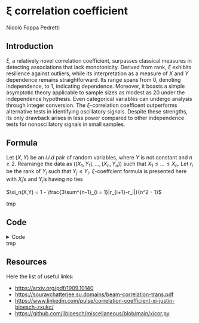 ξ correlation coefficient
================
Nicoló Foppa Pedretti

## Introduction

$\xi$, a relatively novel correlation coefficient, surpasses classical
measures in detecting associations that lack monotonicity. Derived from
rank, $\xi$ exhibits resilience against outliers, while its
interpretation as a measure of $X$ and $Y$ dependence remains
straightforward. Its range spans from $0$, denoting independence, to
$1$, indicating dependence. Moreover, it boasts a simple asymptotic
theory applicable to sample sizes as modest as $20$ under the
independence hypothesis. Even categorical variables can undergo analysis
through integer conversion. The $\xi$-correlation coefficent outperforms
alternative tests in identifying oscillatory signals. Despite these
strengths, its only drawback arises in less power compared to other
independence tests for nonoscillatory signals in small samples.

## Formula

Let $(X, Y)$ be an $i.i.d$ pair of random variables, where $Y$ is not
constant and $n \geq 2$. Rearrange the data as
$((X_1, Y_1), \ldots, (X_n, Y_n))$ such that $X_1 \leq \ldots \leq X_n$.
Let $r_i$ be the rank of $Y_i$ such that $Y_j \leq Y_i$.
$\xi$-coeffcient formula is presented here with $X_i$’s and $Y_i$’s
having no ties

$\xi_n(X,Y) = 1 - \frac{3\sum^{n-1}_{i = 1}|r_{i+1}-r_i|}{n^2 - 1}$

tmp

## Code

<details>
<summary>Code</summary>

``` julia
using Distributions, Plots, DataFrames, MarkdownTables

N = 500
x = sort(rand(Uniform(-5.0,5.0),N))
y = -0.4 .+ 2.926 .* x 
yhat = y + rand(Normal(0.0,1.0),N)
w = 4.0 .- 0.87 .* x.^2 
what = w + rand(Normal(0.0,1.0),N)

#=q1 = scatter(x,yhat, label = :none, title = "Regression line")
q1 = plot!(x,y, mc = :orange)
q2 = scatter(x,what, label = :none, title = "Quadratic line")
q2 = plot!(x,w, mc = :orange)
plot(q1, q2, layout=(1,2), size=(750,300))=#

X = DataFrames.DataFrame((; x,y,w,yhat,what))
#first(X,5) |> markdown_table()
```

</details>
tmp

## Resources

Here the list of useful links:

- https://arxiv.org/pdf/1909.10140
- https://souravchatterjee.su.domains/beam-correlation-trans.pdf
- https://www.linkedin.com/pulse/correlation-coefficient-xi-justin-bloesch-zxukc/
- https://github.com/jlbloesch/miscellaneous/blob/main/xicor.py
